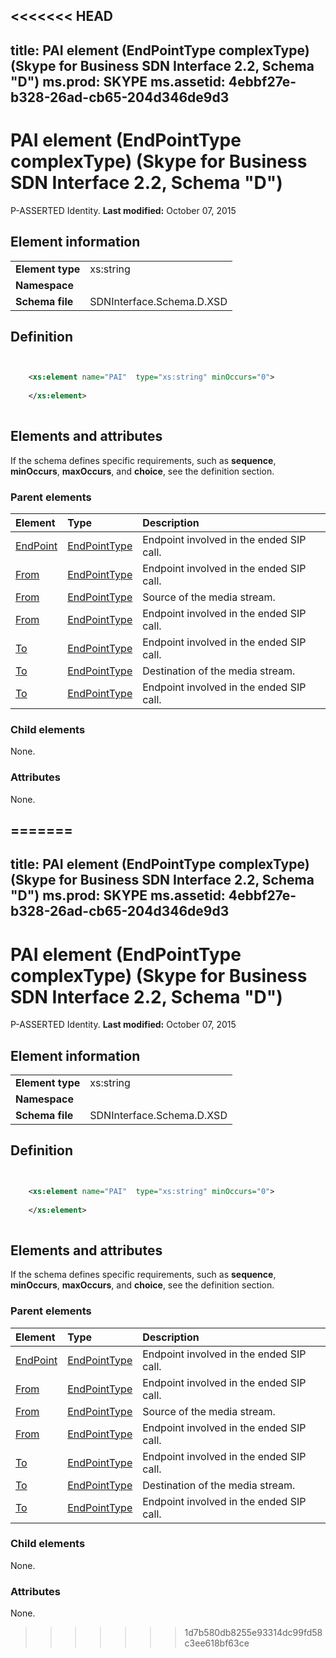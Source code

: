 <<<<<<< HEAD
---
title: PAI element (EndPointType complexType) (Skype for Business SDN Interface 2.2, Schema "D")
ms.prod: SKYPE
ms.assetid: 4ebbf27e-b328-26ad-cb65-204d346de9d3
---


# PAI element (EndPointType complexType) (Skype for Business SDN Interface 2.2, Schema "D")
P-ASSERTED Identity. 
 **Last modified:** October 07, 2015
  
    
    


## Element information


|||
|:-----|:-----|
|**Element type**|xs:string |
|**Namespace**||
|**Schema file**|SDNInterface.Schema.D.XSD |
   

## Definition


```XML


    <xs:element name="PAI"  type="xs:string" minOccurs="0">
    
    </xs:element>
  
```


## Elements and attributes

If the schema defines specific requirements, such as **sequence**, **minOccurs**, **maxOccurs**, and **choice**, see the definition section. 
  
    
    

### Parent elements



|**Element**|**Type**|**Description**|
|:-----|:-----|:-----|
| [EndPoint](endpoint-element-endedtype-complextype-1.md)| [EndPointType](endpointtype-complextype.md)|Endpoint involved in the ended SIP call. |
| [From](from-element-endedtype-complextype-1.md)| [EndPointType](endpointtype-complextype.md)|Endpoint involved in the ended SIP call. |
| [From](from-element-startorupdatetype-complextype-1.md)| [EndPointType](endpointtype-complextype.md)|Source of the media stream. |
| [From](from-element-errortype-complextype.md)| [EndPointType](endpointtype-complextype.md)|Endpoint involved in the ended SIP call. |
| [To](to-element-endedtype-complextype-1.md)| [EndPointType](endpointtype-complextype.md)|Endpoint involved in the ended SIP call. |
| [To](to-element-startorupdatetype-complextype-1.md)| [EndPointType](endpointtype-complextype.md)|Destination of the media stream. |
| [To](to-element-errortype-complextype-1.md)| [EndPointType](endpointtype-complextype.md)|Endpoint involved in the ended SIP call. |
   

### Child elements

None. 
  
    
    

### Attributes

None. 
  
    
    

=======
---
title: PAI element (EndPointType complexType) (Skype for Business SDN Interface 2.2, Schema "D")
ms.prod: SKYPE
ms.assetid: 4ebbf27e-b328-26ad-cb65-204d346de9d3
---


# PAI element (EndPointType complexType) (Skype for Business SDN Interface 2.2, Schema "D")
P-ASSERTED Identity. 
 **Last modified:** October 07, 2015
  
    
    


## Element information


|||
|:-----|:-----|
|**Element type**|xs:string |
|**Namespace**||
|**Schema file**|SDNInterface.Schema.D.XSD |
   

## Definition


```XML


    <xs:element name="PAI"  type="xs:string" minOccurs="0">
    
    </xs:element>
  
```


## Elements and attributes

If the schema defines specific requirements, such as **sequence**, **minOccurs**, **maxOccurs**, and **choice**, see the definition section. 
  
    
    

### Parent elements



|**Element**|**Type**|**Description**|
|:-----|:-----|:-----|
| [EndPoint](endpoint-element-endedtype-complextype-1.md)| [EndPointType](endpointtype-complextype.md)|Endpoint involved in the ended SIP call. |
| [From](from-element-endedtype-complextype-1.md)| [EndPointType](endpointtype-complextype.md)|Endpoint involved in the ended SIP call. |
| [From](from-element-startorupdatetype-complextype-1.md)| [EndPointType](endpointtype-complextype.md)|Source of the media stream. |
| [From](from-element-errortype-complextype.md)| [EndPointType](endpointtype-complextype.md)|Endpoint involved in the ended SIP call. |
| [To](to-element-endedtype-complextype-1.md)| [EndPointType](endpointtype-complextype.md)|Endpoint involved in the ended SIP call. |
| [To](to-element-startorupdatetype-complextype-1.md)| [EndPointType](endpointtype-complextype.md)|Destination of the media stream. |
| [To](to-element-errortype-complextype-1.md)| [EndPointType](endpointtype-complextype.md)|Endpoint involved in the ended SIP call. |
   

### Child elements

None. 
  
    
    

### Attributes

None. 
  
    
    

>>>>>>> 1d7b580db8255e93314dc99fd58c3ee618bf63ce

